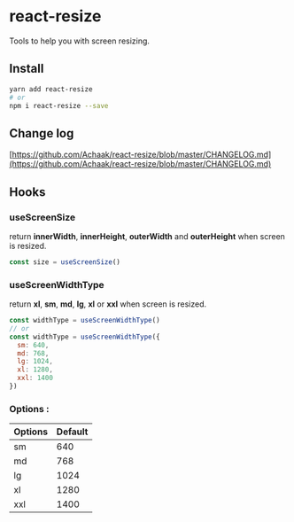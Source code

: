 # react-resize

Tools to help you with screen resizing.

## Install

```sh
yarn add react-resize
# or
npm i react-resize --save
```

## Change log
[https://github.com/Achaak/react-resize/blob/master/CHANGELOG.md](https://github.com/Achaak/react-resize/blob/master/CHANGELOG.md)

## Hooks
### useScreenSize
return **innerWidth**, **innerHeight**, **outerWidth** and **outerHeight** when screen is resized.
``` js
const size = useScreenSize()
```

### useScreenWidthType
return **xl**, **sm**, **md**, **lg**, **xl** or **xxl** when screen is resized.
``` js
const widthType = useScreenWidthType()
// or
const widthType = useScreenWidthType({
  sm: 640,
  md: 768,
  lg: 1024,
  xl: 1280,
  xxl: 1400
})
```
### Options :
| Options | Default |
|---------|---------|
| sm      | 640     |
| md      | 768     |
| lg      | 1024    |
| xl      | 1280    |
| xxl     | 1400    |